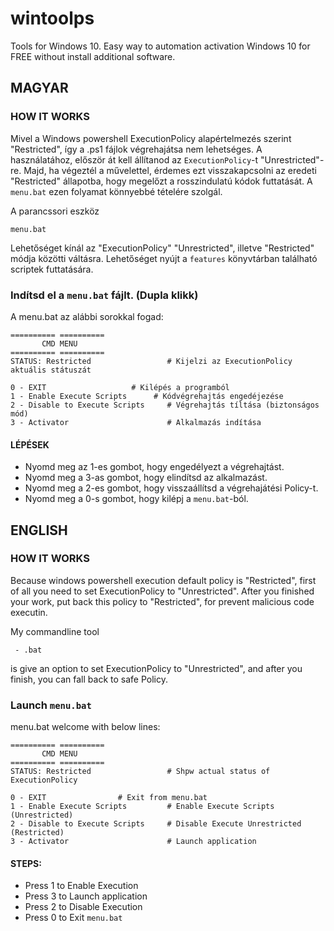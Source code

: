 # wintoolps
Tools for Windows 10. Easy way to automation activation Windows 10 for FREE without install additional software.

## MAGYAR
### HOW IT WORKS
Mivel a Windows powershell ExecutionPolicy alapértelmezés szerint "Restricted", így a .ps1 fájlok végrehajátsa nem lehetséges.
A használatához, először át kell állítanod az `ExecutionPolicy`-t "Unrestricted"-re. Majd, ha végeztél a művelettel,
érdemes ezt visszakapcsolni az eredeti "Restricted" állapotba, hogy megelőzt a rosszindulatú kódok futtatását.
A `menu.bat` ezen folyamat könnyebbé tételére szolgál.

A parancssori eszköz
```
menu.bat
```
Lehetőséget kínál az "ExecutionPolicy" "Unrestricted", illetve "Restricted" módja közötti váltásra.
Lehetőséget nyújt a `features` könyvtárban található scriptek futtatására.

### Indítsd el a `menu.bat` fájlt. (Dupla klikk)
A menu.bat az alábbi sorokkal fogad:
```
========== ==========
       CMD MENU
========== ==========
STATUS: Restricted                 # Kijelzi az ExecutionPolicy aktuális státuszát

0 - EXIT			       # Kilépés a programból
1 - Enable Execute Scripts		# Kódvégrehajtás engedéjezése
2 - Disable to Execute Scripts     # Végrehajtás tíltása (biztonságos mód)
3 - Activator                      # Alkalmazás indítása
```

#### LÉPÉSEK
 - Nyomd meg az 1-es gombot, hogy engedélyezt a végrehajtást.
 - Nyomd meg a 3-as gombot, hogy elindítsd az alkalmazást.
 - Nyomd meg a 2-es gombot, hogy visszaállítsd a végrehajátési Policy-t.
 - Nyomd meg a 0-s gombot, hogy kilépj a `menu.bat`-ból.

## ENGLISH
### HOW IT WORKS
Because windows powershell execution default policy is "Restricted", first of all you need to set ExecutionPolicy to "Unrestricted".
After you finished your work, put back this policy to "Restricted", for prevent malicious code executin.


My commandline tool
```
 - .bat
```
is give an option to set ExecutionPolicy to "Unrestricted", and after you finish, you can fall back to safe Policy.

### Launch `menu.bat`
menu.bat welcome with below lines:
```
========== ==========
       CMD MENU
========== ==========
STATUS: Restricted                 # Shpw actual status of ExecutionPolicy

0 - EXIT				# Exit from menu.bat
1 - Enable Execute Scripts	       # Enable Execute Scripts (Unrestricted)
2 - Disable to Execute Scripts     # Disable Execute Unrestricted (Restricted)
3 - Activator                      # Launch application
```
#### STEPS:
 - Press 1 to Enable Execution
 - Press 3 to Launch application
 - Press 2 to Disable Execution
 - Press 0 to Exit `menu.bat`
